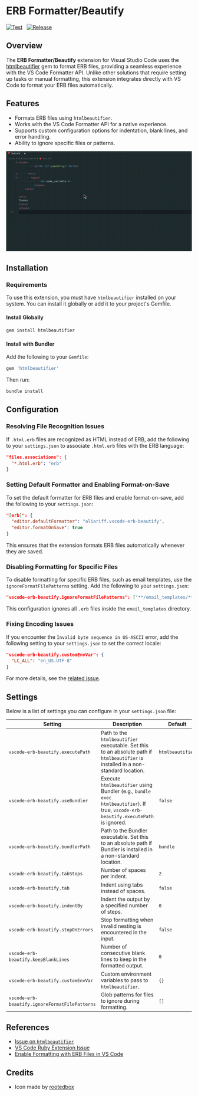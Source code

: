 # ERB Formatter/Beautify

[![Test](https://github.com/aliariff/vscode-erb-beautify/actions/workflows/test.yaml/badge.svg)](https://github.com/aliariff/vscode-erb-beautify/actions/workflows/test.yaml)
&nbsp;
[![Release](https://github.com/aliariff/vscode-erb-beautify/actions/workflows/release.yaml/badge.svg)](https://github.com/aliariff/vscode-erb-beautify/actions/workflows/release.yaml)

## Overview

The **ERB Formatter/Beautify** extension for Visual Studio Code uses the [htmlbeautifier](https://github.com/threedaymonk/htmlbeautifier) gem to format ERB files, providing a seamless experience with the VS Code Formatter API. Unlike other solutions that require setting up tasks or manual formatting, this extension integrates directly with VS Code to format your ERB files automatically.

## Features

- Formats ERB files using `htmlbeautifier`.
- Works with the VS Code Formatter API for a native experience.
- Supports custom configuration options for indentation, blank lines, and error handling.
- Ability to ignore specific files or patterns.

![Demo GIF](./images/demo.gif)

## Installation

### Requirements

To use this extension, you must have `htmlbeautifier` installed on your system. You can install it globally or add it to your project's Gemfile.

#### Install Globally

```bash
gem install htmlbeautifier
```

#### Install with Bundler

Add the following to your `Gemfile`:

```ruby
gem 'htmlbeautifier'
```

Then run:

```bash
bundle install
```

## Configuration

### Resolving File Recognition Issues

If `.html.erb` files are recognized as HTML instead of ERB, add the following to your `settings.json` to associate `.html.erb` files with the ERB language:

```json
"files.associations": {
  "*.html.erb": "erb"
}
```

### Setting Default Formatter and Enabling Format-on-Save

To set the default formatter for ERB files and enable format-on-save, add the following to your `settings.json`:

```json
"[erb]": {
  "editor.defaultFormatter": "aliariff.vscode-erb-beautify",
  "editor.formatOnSave": true
}
```

This ensures that the extension formats ERB files automatically whenever they are saved.

### Disabling Formatting for Specific Files

To disable formatting for specific ERB files, such as email templates, use the `ignoreFormatFilePatterns` setting. Add the following to your `settings.json`:

```json
"vscode-erb-beautify.ignoreFormatFilePatterns": ["**/email_templates/**/*.erb"]
```

This configuration ignores all `.erb` files inside the `email_templates` directory.

### Fixing Encoding Issues

If you encounter the `Invalid byte sequence in US-ASCII` error, add the following setting to your `settings.json` to set the correct locale:

```json
"vscode-erb-beautify.customEnvVar": {
  "LC_ALL": "en_US.UTF-8"
}
```

For more details, see the [related issue](https://github.com/aliariff/vscode-erb-beautify/issues/47).

## Settings

Below is a list of settings you can configure in your `settings.json` file:

| Setting                                        | Description                                                                                                                         | Default          |
| ---------------------------------------------- | ----------------------------------------------------------------------------------------------------------------------------------- | ---------------- |
| `vscode-erb-beautify.executePath`              | Path to the `htmlbeautifier` executable. Set this to an absolute path if `htmlbeautifier` is installed in a non-standard location.  | `htmlbeautifier` |
| `vscode-erb-beautify.useBundler`               | Execute `htmlbeautifier` using Bundler (e.g., `bundle exec htmlbeautifier`). If true, `vscode-erb-beautify.executePath` is ignored. | `false`          |
| `vscode-erb-beautify.bundlerPath`              | Path to the Bundler executable. Set this to an absolute path if Bundler is installed in a non-standard location.                    | `bundle`         |
| `vscode-erb-beautify.tabStops`                 | Number of spaces per indent.                                                                                                        | `2`              |
| `vscode-erb-beautify.tab`                      | Indent using tabs instead of spaces.                                                                                                | `false`          |
| `vscode-erb-beautify.indentBy`                 | Indent the output by a specified number of steps.                                                                                   | `0`              |
| `vscode-erb-beautify.stopOnErrors`             | Stop formatting when invalid nesting is encountered in the input.                                                                   | `false`          |
| `vscode-erb-beautify.keepBlankLines`           | Number of consecutive blank lines to keep in the formatted output.                                                                  | `0`              |
| `vscode-erb-beautify.customEnvVar`             | Custom environment variables to pass to `htmlbeautifier`.                                                                           | `{}`             |
| `vscode-erb-beautify.ignoreFormatFilePatterns` | Glob patterns for files to ignore during formatting.                                                                                | `[]`             |

## References

- [Issue on `htmlbeautifier`](https://github.com/threedaymonk/htmlbeautifier/issues/49)
- [VS Code Ruby Extension Issue](https://github.com/rubyide/vscode-ruby/issues/56)
- [Enable Formatting with ERB Files in VS Code](https://medium.com/@costa.alexoglou/enable-formatting-with-erb-files-in-vscode-d4b4ff537017)

## Credits

- Icon made by [rootedbox](https://github.com/aliariff/vscode-erb-beautify/pull/65)
